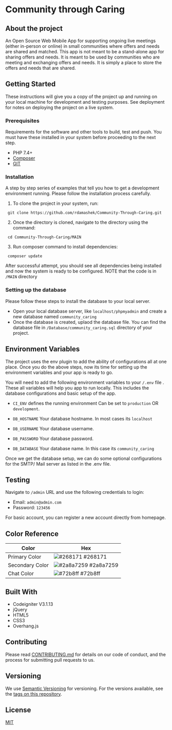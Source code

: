 # Community through Caring
## About the project
An Open Source Web Mobile App for supporting ongoing live meetings (either in-person or online) in small communities where offers and needs are shared and matched. This app is not meant to be a stand-alone app for sharing offers and needs. It is meant to be used by communities who are meeting and exchanging offers and needs. It is simply a place to store the offers and needs that are shared.


## Getting Started
These instructions will give you a copy of the project up and running on your local machine for development and testing purposes. See deployment for notes on deploying the project on a live system.
### Prerequisites

Requirements for the software and other tools to build, test and push. You must have these installed in your system before proceeding to the next step.

- PHP 7.4+
- [Composer](https://getcomposer.org/download/)
- [GIT](https://git-scm.com/downloads)


### Installation

A step by step series of examples that tell you how to get a development
environment running. Please follow the installation process carefully.

1. To clone the project in your system, run:

```
 git clone https://github.com/rdamashek/Community-Through-Caring.git
```
2. Once the directory is cloned, navigate to the directory using the command:
```
 cd Community-Through-Caring/MAIN
```

3. Run composer command to install dependencies:

```
 composer update
```

After successful attempt, you should see all dependencies being installed and now the system is ready to be configured.
NOTE that the code is in `/MAIN` directory

### Setting up the database
Please follow these steps to install the database to your local server.

- Open your local database server, like `localhost/phpmyadmin` and create a new database named `community_caring`
- Once the database is created, uplaod the database file. You can find the database file in `/Database/community_caring.sql` directory of your project.



## Environment Variables

The project uses the env plugin to add the ability of configurations all at one place. Once you do the above steps, now its time for setting up the environment variables and your app is ready to go.

You will need to add the following environment variables to your `/.env` file . These all variables will help you app to run locally. This includes the database configurations and basic setup of the app.

- `CI_ENV` defines the running environment Can be set to `production` OR `development`.

- `DB_HOSTNAME` Your database hostname. In most cases its `localhost`

- `DB_USERNAME` Your database username.

- `DB_PASSWORD` Your database password.

- `DB_DATABASE` Your database name. In this case its `community_caring`

Once we get the database setup, we can do some optional configurations for the SMTP/ Mail server as listed in the .env file.

## Testing
Navigate to `/admin` URL and use the following credentials to login:

- Email: `admin@admin.com`
- Password: `123456`

For basic account, you can register a new account directly from homepage.


## Color Reference

| Color             | Hex                                                                |
| ----------------- | ------------------------------------------------------------------ |
| Primary Color | ![#268171](https://via.placeholder.com/10/268171?text=+) #268171 |
| Secondary Color | ![#2a8a7259](https://via.placeholder.com/10/2a8a7259?text=+) #2a8a7259 |
| Chat Color | ![#72b8ff](https://via.placeholder.com/10/72b8ff?text=+) #72b8ff |

## Built With
- Codeigniter V3.1.13
- jQuery
- HTML5
- CSS3
- Overhang.js


## Contributing

Please read [CONTRIBUTING.md](CONTRIBUTING.md) for details on our code
of conduct, and the process for submitting pull requests to us.

## Versioning

We use [Semantic Versioning](http://semver.org/) for versioning. For the versions
available, see the [tags on this
repository](https://github.com/rdamashek/Community-Through-Caring/tags).


## License

[MIT](https://choosealicense.com/licenses/mit/)

